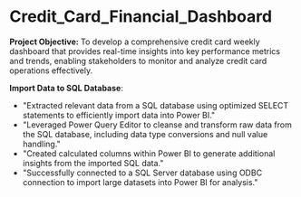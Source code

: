 # Credit_Card_Financial_Dashboard

**Project Objective:** To develop a comprehensive credit card weekly dashboard that provides real-time insights into key performance metrics and trends, enabling stakeholders to monitor and analyze credit card operations effectively.

**Import Data to SQL Database**:
  - "Extracted relevant data from a SQL database using optimized SELECT statements to efficiently import data into Power BI."
  - "Leveraged Power Query Editor to cleanse and transform raw data from the SQL database, including data type conversions and null value handling."
  - "Created calculated columns within Power BI to generate additional insights from the imported SQL data."
  - "Successfully connected to a SQL Server database using ODBC connection to import large datasets into Power BI for analysis."
